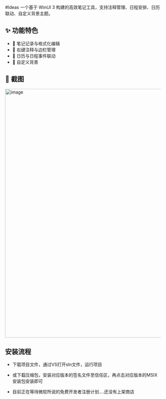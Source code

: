 #Ideas
一个基于 WinUI 3 构建的高效笔记工具，支持注释管理、日程安排、日历联动、自定义背景主题。
## ✨ 功能特色

- 📝 笔记记录与格式化编辑
- 📌 右键注释与边栏管理
- 📅 日历与日程事件联动
- 🎨 自定义背景
## 📸 截图
<img width="1222" height="803" alt="image" src="https://github.com/user-attachments/assets/d91ba37a-b293-4b76-ab79-bc8bb7d6c554" />

## 安装流程

 - 下载项目文件，通过VS打开sln文件，运行项目
 
 - 或下载压缩包，安装对应版本的签名文件至信任区，再点击对应版本的MSIX安装包安装即可
  
 - 目前正在等待微软所说的免费开发者注册计划....还没有上架商店
